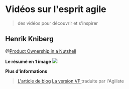 # Vidéos sur l'esprit agile
> des vidéos pour découvrir et s'inspirer

## Henrik Kniberg

@[Product Ownership in a Nutshell](https://www.youtube.com/watch?v=vkYEqz_MA5Y)

**Le résumé en 1 image**
![](http://itsadeliverything.com/wordpress/images//Agile-Product-Ownership-in-a-Nutshell-drawing-by-Henrik-Kniberg.png)


**Plus d'informations**
> [L'article de blog](http://blog.crisp.se/2012/10/25/henrikkniberg/agile-product-ownership-in-a-nutshell)
> [La version VF ](http://www.agiliste.fr/lagilite-metier-en-2-mots/) traduite par l'Agiliste



